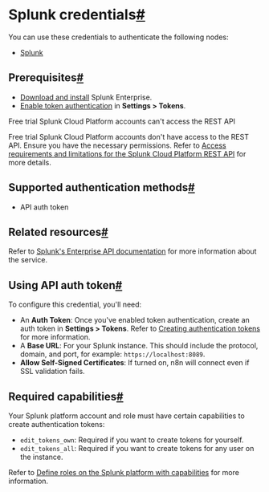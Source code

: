 [](https://github.com/n8n-io/n8n-docs/edit/main/docs/integrations/builtin/credentials/splunk.md "Edit this page")

# Splunk credentials[#](#splunk-credentials "Permanent link")

You can use these credentials to authenticate the following nodes:

*   [Splunk](../../app-nodes/n8n-nodes-base.splunk/)

## Prerequisites[#](#prerequisites "Permanent link")

*   [Download and install](https://www.splunk.com/en_us/download/splunk-enterprise.html) Splunk Enterprise.
*   [Enable token authentication](https://docs.splunk.com/Documentation/Splunk/9.2.1/Security/EnableTokenAuth) in **Settings > Tokens**.

Free trial Splunk Cloud Platform accounts can't access the REST API

Free trial Splunk Cloud Platform accounts don't have access to the REST API. Ensure you have the necessary permissions. Refer to [Access requirements and limitations for the Splunk Cloud Platform REST API](https://docs.splunk.com/Documentation/SplunkCloud/8.2.2203/RESTTUT/RESTandCloud) for more details.

## Supported authentication methods[#](#supported-authentication-methods "Permanent link")

*   API auth token

## Related resources[#](#related-resources "Permanent link")

Refer to [Splunk's Enterprise API documentation](https://docs.splunk.com/Documentation/Splunk/latest/RESTREF/RESTprolog) for more information about the service.

## Using API auth token[#](#using-api-auth-token "Permanent link")

To configure this credential, you'll need:

*   An **Auth Token**: Once you've enabled token authentication, create an auth token in **Settings > Tokens**. Refer to [Creating authentication tokens](https://docs.splunk.com/Documentation/Splunk/9.2.1/Security/CreateAuthTokens) for more information.
*   A **Base URL**: For your Splunk instance. This should include the protocol, domain, and port, for example: `https://localhost:8089`.
*   **Allow Self-Signed Certificates**: If turned on, n8n will connect even if SSL validation fails.

## Required capabilities[#](#required-capabilities "Permanent link")

Your Splunk platform account and role must have certain capabilities to create authentication tokens:

*   `edit_tokens_own`: Required if you want to create tokens for yourself.
*   `edit_tokens_all`: Required if you want to create tokens for any user on the instance.

Refer to [Define roles on the Splunk platform with capabilities](https://docs.splunk.com/Documentation/Splunk/9.2.1/Security/Rolesandcapabilities) for more information.